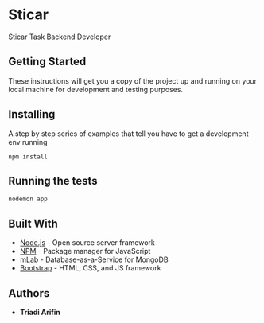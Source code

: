 # Sticar

Sticar Task Backend Developer

## Getting Started

These instructions will get you a copy of the project up and running on your local machine for development and testing purposes.

## Installing

A step by step series of examples that tell you have to get a development env running

``` npm install ```

## Running the tests

``` nodemon app ```

## Built With

* [Node.js](https://nodejs.org/en/) - Open source server framework
* [NPM](https://www.npmjs.com/) - Package manager for JavaScript
* [mLab](https://mlab.com/) - Database-as-a-Service for MongoDB
* [Bootstrap](https://v4-alpha.getbootstrap.com/) - HTML, CSS, and JS framework

## Authors

* **Triadi Arifin**
